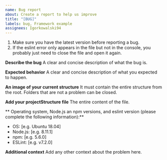 ```yaml
---
name: Bug report
about: Create a report to help us improve
title: "[BUG]"
labels: bug, Framework example
assignees: Igorkowalski94
---
```


1. Make sure you have the latest version before reporting a bug.
2. If the eslint error only appears in the file but not in the console, you probably just need to close the file and open it again.

**Describe the bug**
A clear and concise description of what the bug is.

**Expected behavior**
A clear and concise description of what you expected to happen.

**An image of your current structure**
It must contain the entire structure from the root. Folders that are not a problem can be closed.

**Add your projectStructure file**
The entire content of the file.

** Operating system, Node.js an npm versions, and eslint version (please complete the following information):**

-   OS: [e.g. Ubuntu 18.04]
-   Node.js: [e.g. 8.11.1]
-   npm: [e.g. 5.6.0]
-   ESLint: [e.g. v7.2.0]

**Additional context**
Add any other context about the problem here.
